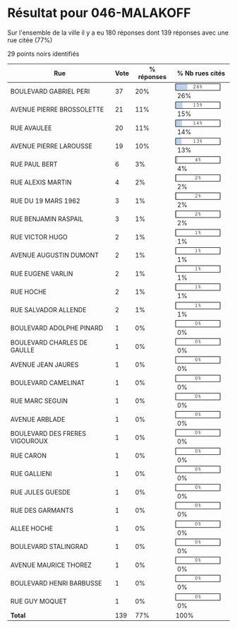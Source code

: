 # Résultat pour 046-MALAKOFF

Sur l'ensemble de la ville il y a eu 180 réponses dont 139 réponses avec une rue citée (77%)

29 points noirs identifiés

| Rue | Vote | % réponses | % Nb rues cités|
|-----|------|------------|----------------|
| BOULEVARD GABRIEL PERI | 37 | 20% | <img src="../../img/bar_26.gif" />&nbsp;26%|
| AVENUE PIERRE BROSSOLETTE | 21 | 11% | <img src="../../img/bar_15.gif" />&nbsp;15%|
| RUE AVAULEE | 20 | 11% | <img src="../../img/bar_14.gif" />&nbsp;14%|
| AVENUE PIERRE LAROUSSE | 19 | 10% | <img src="../../img/bar_13.gif" />&nbsp;13%|
| RUE PAUL BERT | 6 | 3% | <img src="../../img/bar_4.gif" />&nbsp;4%|
| RUE ALEXIS MARTIN | 4 | 2% | <img src="../../img/bar_2.gif" />&nbsp;2%|
| RUE DU 19 MARS 1962 | 3 | 1% | <img src="../../img/bar_2.gif" />&nbsp;2%|
| RUE BENJAMIN RASPAIL | 3 | 1% | <img src="../../img/bar_2.gif" />&nbsp;2%|
| RUE VICTOR HUGO | 2 | 1% | <img src="../../img/bar_1.gif" />&nbsp;1%|
| AVENUE AUGUSTIN DUMONT | 2 | 1% | <img src="../../img/bar_1.gif" />&nbsp;1%|
| RUE EUGENE VARLIN | 2 | 1% | <img src="../../img/bar_1.gif" />&nbsp;1%|
| RUE HOCHE | 2 | 1% | <img src="../../img/bar_1.gif" />&nbsp;1%|
| RUE SALVADOR ALLENDE | 2 | 1% | <img src="../../img/bar_1.gif" />&nbsp;1%|
| BOULEVARD ADOLPHE PINARD | 1 | 0% | <img src="../../img/bar_0.gif" />&nbsp;0%|
| BOULEVARD CHARLES DE GAULLE | 1 | 0% | <img src="../../img/bar_0.gif" />&nbsp;0%|
| AVENUE JEAN JAURES | 1 | 0% | <img src="../../img/bar_0.gif" />&nbsp;0%|
| BOULEVARD CAMELINAT | 1 | 0% | <img src="../../img/bar_0.gif" />&nbsp;0%|
| RUE MARC SEGUIN | 1 | 0% | <img src="../../img/bar_0.gif" />&nbsp;0%|
| AVENUE ARBLADE | 1 | 0% | <img src="../../img/bar_0.gif" />&nbsp;0%|
| BOULEVARD DES FRERES VIGOUROUX | 1 | 0% | <img src="../../img/bar_0.gif" />&nbsp;0%|
| RUE CARON | 1 | 0% | <img src="../../img/bar_0.gif" />&nbsp;0%|
| RUE GALLIENI | 1 | 0% | <img src="../../img/bar_0.gif" />&nbsp;0%|
| RUE JULES GUESDE | 1 | 0% | <img src="../../img/bar_0.gif" />&nbsp;0%|
| RUE DES GARMANTS | 1 | 0% | <img src="../../img/bar_0.gif" />&nbsp;0%|
| ALLEE HOCHE | 1 | 0% | <img src="../../img/bar_0.gif" />&nbsp;0%|
| BOULEVARD STALINGRAD | 1 | 0% | <img src="../../img/bar_0.gif" />&nbsp;0%|
| AVENUE MAURICE THOREZ | 1 | 0% | <img src="../../img/bar_0.gif" />&nbsp;0%|
| BOULEVARD HENRI BARBUSSE | 1 | 0% | <img src="../../img/bar_0.gif" />&nbsp;0%|
| RUE GUY MOQUET | 1 | 0% | <img src="../../img/bar_0.gif" />&nbsp;0%|
| **Total** | 139 | 77% | 100%|
